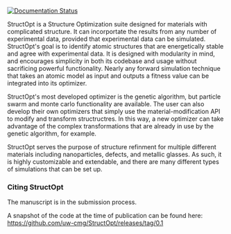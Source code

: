[![Documentation Status](https://readthedocs.org/projects/structopt/badge/?version=latest)](http://structopt.readthedocs.org/en/latest/)

StructOpt is a Structure Optimization suite designed for materials with complicated structure. It can incorportate the results from any number of experimental data, provided that experimental data can be simulated. StructOpt's goal is to identify atomic structures that are energetically stable and agree with experimental data. It is designed with modularity in mind, and encourages simplicity in both its codebase and usage without sacrificing powerful functionality. Nearly any forward simulation technique that takes an atomic model as input and outputs a fitness value can be integrated into its optimizer.

StructOpt's most developed optimizer is the genetic algorithm, but particle swarm and monte carlo functionality are available. The user can also develop their own optimizers that simply use the material-modification API to modify and transform structructres. In this way, a new optimizer can take advantage of the complex transformations that are already in use by the genetic algorithm, for example.

StructOpt serves the purpose of structure refinment for multiple different materials including nanoparticles, defects, and metallic glasses. As such, it is highly customizable and extendable, and there are many different types of simulations that can be set up.

### Citing StructOpt

The manuscript is in the submission process.

A snapshot of the code at the time of publication can be found here: https://github.com/uw-cmg/StructOpt/releases/tag/0.1

